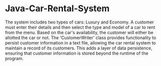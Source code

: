 # Java-Car-Rental-System

The system includes two types of cars: Luxury and Economy. 
A customer must enter their details and then select the type and model of a car to rent from the menu. Based on the car's availability, the customer will either be allotted the car or not.
The 'CustomerWriter' class provides functionality to persist customer information in a text file, allowing the car rental system to maintain a record of its customers. This adds a layer of data persistence, ensuring that customer information is stored beyond the runtime of the program.

